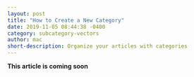 ```yaml
---
layout: post
title: "How to Create a New Category"
date: 2019-11-05 08:44:38 -0400
category: subcategory-vectors
author: mac
short-description: Organize your articles with categories
---
```


**This article is coming soon**


